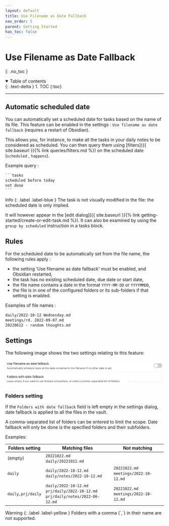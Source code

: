 ```yaml
---
layout: default
title: Use Filename as Date Fallback
nav_order: 5
parent: Getting Started
has_toc: false
---
```


# Use Filename as Date Fallback

{: .no_toc }

<details open markdown="block">
  <summary>
    Table of contents
  </summary>
  {: .text-delta }
1. TOC
{:toc}
</details>

---

## Automatic scheduled date

You can automatically set a scheduled date for tasks based on the name of its file. This feature can be enabled in the
settings : `Use filename as date fallback` (requires a restart of Obsidian).

This allows you, for instance, to make all the tasks in your daily notes to be considered as scheduled. You can then
query them using [filters]({{ site.baseurl }}{% link queries/filters.md %}) on the scheduled date (`scheduled`
, `happens`).

Example query :

````text
```tasks
scheduled before today
not done
```
````

<div class="code-example" markdown="1">
Info
{: .label .label-blue }
The task is not visually modified in the file: the scheduled date is only implied.

It will however appear in the
[edit dialog]({{ site.baseurl }}{% link getting-started/create-or-edit-task.md %}).
It can also be examined by using the `group by scheduled` instruction in a tasks block.
</div>

## Rules

For the scheduled date to be automatically set from the file name, the following rules apply :

- the setting 'Use filename as date fallback' must be enabled, and Obsidian restarted,
- the task has no existing scheduled date, due date or start date,
- the file name contains a date in the format `YYYY-MM-DD` or `YYYYMMDD`,
- the file is in one of the configured folders or its sub-folders if that setting is enabled.

Examples of file names :

```text
daily/2022-10-12 Wednesday.md
meetings/rd. 2022-09-07.md
20220612 - random thoughts.md
```

## Settings

The following image shows the two settings relating to this feature:

![Date fallback settings](https://github.com/obsidian-tasks-group/obsidian-tasks/raw/gh-pages/resources/screenshots/settings-use-filename-for-date.png)

### Folders setting

If the `Folders with date fallback` field is left empty in the settings dialog, date fallback is applied to all the
files in the vault.

A comma-separated list of folders can be entered to limit the scope. Date fallback will only be done
is the specified folders and their subfolders.

Examples:

| Folders setting   | Matching files                                                                          | Not matching                               |
| ----------------- | --------------------------------------------------------------------------------------- | ------------------------------------------ |
| (empty)           | `20221022.md`<br/>`daily/20221012.md`                                                   |                                            |
| `daily`           | `daily/2022-10-12.md`<br/>`daily/notes/2022-10-12.md`                                   | `20221022.md`<br/>`meetings/2022-10-12.md` |
| `daily,prj/daily` | `daily/2022-10-12.md`<br/>`prj/daily/2022-10-12.md`<br/>`prj/daily/notes/2022-06-12.md` | `20221022.md`<br/>`meetings/2022-10-12.md` |

<div class="code-example" markdown="1">
Warning
{: .label .label-yellow }
Folders with a comma (`,`) in their name are not supported.
</div>
